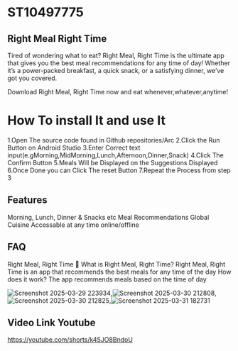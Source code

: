 
# ST10497775 
## Right Meal Right Time
Tired of wondering what to eat? Right Meal, Right Time is the ultimate app that gives you the best meal recommendations for any time of day! Whether it’s a power-packed breakfast, a quick snack, or a satisfying dinner, we’ve got you covered.

Download Right Meal, Right Time now and eat whenever,whatever,anytime!


# How To install It and use  It
1.Open The source code found in Github repositories/Arc
2.Click the Run Button on Android Studio
3.Enter Correct text input(e.gMorning,MidMorning,Lunch,Afternoon,Dinner,Snack)
4.Click The Confirm Button 
5.Meals Will be Displayed on the Suggestions Displayed
6.Once Done you can Click The reset Button 
7.Repeat the Process from step 3

## Features
Morning, Lunch, Dinner & Snacks etc
Meal Recommendations 
Global Cuisine
Accessable at any time online/offline
## FAQ
Right Meal, Right Time 
🔹 What is Right Meal, Right Time?
Right Meal, Right Time is an app that recommends the best meals for any time of the day 
How does it work?
The app recommends meals based on the time of day


![Screenshot 2025-03-29 223934](https://github.com/user-attachments/assets/d5074a45-8b47-479e-804b-f99fb61357ee),![Screenshot 2025-03-30 212808](https://github.com/user-attachments/assets/5891c5f2-32b3-4a18-a05e-178504671069),![Screenshot 2025-03-30 212825](https://github.com/user-attachments/assets/4cb97727-3c86-43e7-89f0-77c17e46bc6f),![Screenshot 2025-03-31 182731](https://github.com/user-attachments/assets/dc6b783c-360d-41ea-bf3c-8ea6bfdcacf2)



## Video Link Youtube
https://youtube.com/shorts/k45JO8BndoU

